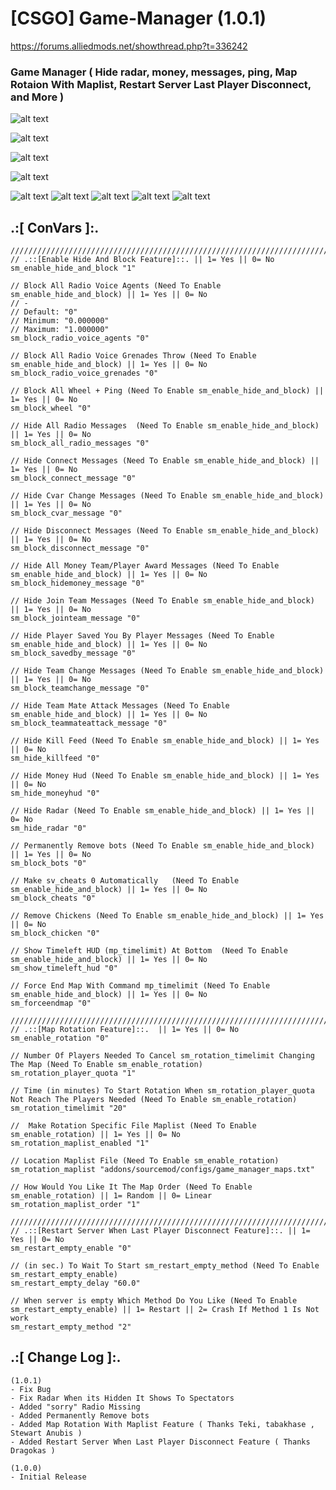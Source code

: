 # [CSGO] Game-Manager (1.0.1)

https://forums.alliedmods.net/showthread.php?t=336242

### Game Manager ( Hide radar, money, messages, ping, Map Rotaion With Maplist, Restart Server Last Player Disconnect, and More )

![alt text](https://github.com/oqyh/Game_Manager/blob/main/images/8.png?raw=true)

![alt text](https://github.com/oqyh/Game_Manager/blob/main/images/5.png?raw=true)

![alt text](https://github.com/oqyh/Game_Manager/blob/main/images/7.png?raw=true)

![alt text](https://github.com/oqyh/Game_Manager/blob/main/images/2.png?raw=true)

![alt text](https://github.com/oqyh/Game_Manager/blob/main/images/1.png?raw=true)
![alt text](https://github.com/oqyh/Game_Manager/blob/main/images/3.png?raw=true)
![alt text](https://github.com/oqyh/Game_Manager/blob/main/images/4.png?raw=true)
![alt text](https://github.com/oqyh/Game_Manager/blob/main/images/6.png?raw=true)
![alt text](https://github.com/oqyh/Game_Manager/blob/main/images/9.png?raw=true)


## .:[ ConVars ]:.
  ```
 ////////////////////////////////////////////////////////////////////////////////////////////////////////////////////////////////
// .::[Enable Hide And Block Feature]::. || 1= Yes || 0= No
sm_enable_hide_and_block "1"

// Block All Radio Voice Agents (Need To Enable sm_enable_hide_and_block) || 1= Yes || 0= No
// -
// Default: "0"
// Minimum: "0.000000"
// Maximum: "1.000000"
sm_block_radio_voice_agents "0"

// Block All Radio Voice Grenades Throw (Need To Enable sm_enable_hide_and_block) || 1= Yes || 0= No
sm_block_radio_voice_grenades "0"

// Block All Wheel + Ping (Need To Enable sm_enable_hide_and_block) || 1= Yes || 0= No
sm_block_wheel "0"

// Hide All Radio Messages  (Need To Enable sm_enable_hide_and_block) || 1= Yes || 0= No
sm_block_all_radio_messages "0"

// Hide Connect Messages (Need To Enable sm_enable_hide_and_block) || 1= Yes || 0= No
sm_block_connect_message "0"

// Hide Cvar Change Messages (Need To Enable sm_enable_hide_and_block) || 1= Yes || 0= No
sm_block_cvar_message "0"

// Hide Disconnect Messages (Need To Enable sm_enable_hide_and_block) || 1= Yes || 0= No
sm_block_disconnect_message "0"

// Hide All Money Team/Player Award Messages (Need To Enable sm_enable_hide_and_block) || 1= Yes || 0= No
sm_block_hidemoney_message "0"

// Hide Join Team Messages (Need To Enable sm_enable_hide_and_block) || 1= Yes || 0= No
sm_block_jointeam_message "0"

// Hide Player Saved You By Player Messages (Need To Enable sm_enable_hide_and_block) || 1= Yes || 0= No
sm_block_savedby_message "0"

// Hide Team Change Messages (Need To Enable sm_enable_hide_and_block) || 1= Yes || 0= No
sm_block_teamchange_message "0"

// Hide Team Mate Attack Messages (Need To Enable sm_enable_hide_and_block) || 1= Yes || 0= No
sm_block_teammateattack_message "0"

// Hide Kill Feed (Need To Enable sm_enable_hide_and_block) || 1= Yes || 0= No
sm_hide_killfeed "0"

// Hide Money Hud (Need To Enable sm_enable_hide_and_block) || 1= Yes || 0= No
sm_hide_moneyhud "0"

// Hide Radar (Need To Enable sm_enable_hide_and_block) || 1= Yes || 0= No
sm_hide_radar "0"

// Permanently Remove bots (Need To Enable sm_enable_hide_and_block) || 1= Yes || 0= No
sm_block_bots "0"

// Make sv_cheats 0 Automatically   (Need To Enable sm_enable_hide_and_block) || 1= Yes || 0= No
sm_block_cheats "0"

// Remove Chickens (Need To Enable sm_enable_hide_and_block) || 1= Yes || 0= No
sm_block_chicken "0"

// Show Timeleft HUD (mp_timelimit) At Bottom  (Need To Enable sm_enable_hide_and_block) || 1= Yes || 0= No
sm_show_timeleft_hud "0"

// Force End Map With Command mp_timelimit (Need To Enable sm_enable_hide_and_block) || 1= Yes || 0= No
sm_forceendmap "0"

////////////////////////////////////////////////////////////////////////////////////////////////////////////////////////////////
// .::[Map Rotation Feature]::.  || 1= Yes || 0= No
sm_enable_rotation "0"

// Number Of Players Needed To Cancel sm_rotation_timelimit Changing The Map (Need To Enable sm_enable_rotation)
sm_rotation_player_quota "1"

// Time (in minutes) To Start Rotation When sm_rotation_player_quota Not Reach The Players Needed (Need To Enable sm_enable_rotation)
sm_rotation_timelimit "20"

//  Make Rotation Specific File Maplist (Need To Enable sm_enable_rotation) || 1= Yes || 0= No
sm_rotation_maplist_enabled "1"

// Location Maplist File (Need To Enable sm_enable_rotation)
sm_rotation_maplist "addons/sourcemod/configs/game_manager_maps.txt"

// How Would You Like It The Map Order (Need To Enable sm_enable_rotation) || 1= Random || 0= Linear
sm_rotation_maplist_order "1"

////////////////////////////////////////////////////////////////////////////////////////////////////////////////////////////////
// .::[Restart Server When Last Player Disconnect Feature]::. || 1= Yes || 0= No 
sm_restart_empty_enable "0"

// (in sec.) To Wait To Start sm_restart_empty_method (Need To Enable sm_restart_empty_enable)
sm_restart_empty_delay "60.0"

// When server is empty Which Method Do You Like (Need To Enable sm_restart_empty_enable) || 1= Restart || 2= Crash If Method 1 Is Not work
sm_restart_empty_method "2"
```


## .:[ Change Log ]:.
```
(1.0.1)
- Fix Bug
- Fix Radar When its Hidden It Shows To Spectators
- Added "sorry" Radio Missing
- Added Permanently Remove bots 
- Added Map Rotation With Maplist Feature ( Thanks Teki, tabakhase , Stewart Anubis )
- Added Restart Server When Last Player Disconnect Feature ( Thanks Dragokas )

(1.0.0)
- Initial Release
```
